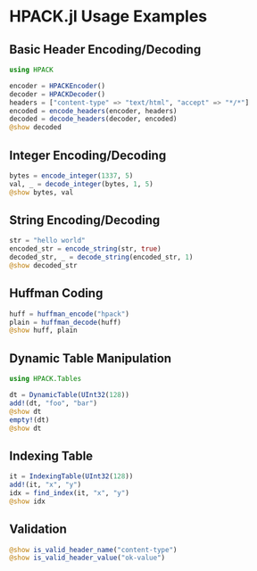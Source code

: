 # HPACK.jl Usage Examples

## Basic Header Encoding/Decoding

```julia
using HPACK

encoder = HPACKEncoder()
decoder = HPACKDecoder()
headers = ["content-type" => "text/html", "accept" => "*/*"]
encoded = encode_headers(encoder, headers)
decoded = decode_headers(decoder, encoded)
@show decoded
```

## Integer Encoding/Decoding

```julia
bytes = encode_integer(1337, 5)
val, _ = decode_integer(bytes, 1, 5)
@show bytes, val
```

## String Encoding/Decoding

```julia
str = "hello world"
encoded_str = encode_string(str, true)
decoded_str, _ = decode_string(encoded_str, 1)
@show decoded_str
```

## Huffman Coding

```julia
huff = huffman_encode("hpack")
plain = huffman_decode(huff)
@show huff, plain
```

## Dynamic Table Manipulation

```julia
using HPACK.Tables

dt = DynamicTable(UInt32(128))
add!(dt, "foo", "bar")
@show dt
empty!(dt)
@show dt
```

## Indexing Table

```julia
it = IndexingTable(UInt32(128))
add!(it, "x", "y")
idx = find_index(it, "x", "y")
@show idx
```

## Validation

```julia
@show is_valid_header_name("content-type")
@show is_valid_header_value("ok-value")
```
